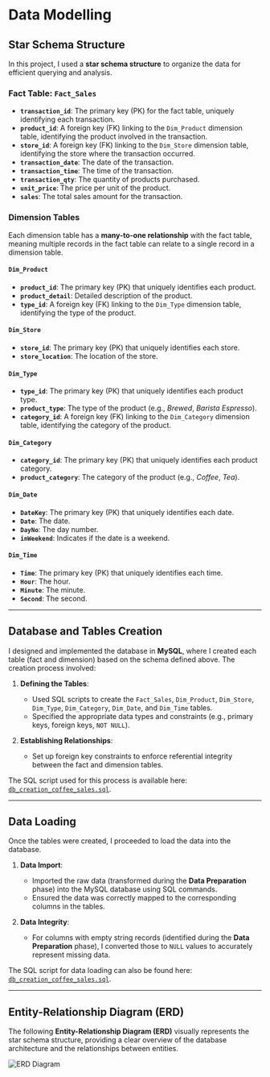 # Data Modelling

## Star Schema Structure

In this project, I used a **star schema structure** to organize the data for efficient querying and analysis.

### Fact Table: `Fact_Sales`

- **`transaction_id`**: The primary key (PK) for the fact table, uniquely identifying each transaction.
- **`product_id`**: A foreign key (FK) linking to the `Dim_Product` dimension table, identifying the product involved in the transaction.
- **`store_id`**: A foreign key (FK) linking to the `Dim_Store` dimension table, identifying the store where the transaction occurred.
- **`transaction_date`**: The date of the transaction.
- **`transaction_time`**: The time of the transaction.
- **`transaction_qty`**: The quantity of products purchased.
- **`unit_price`**: The price per unit of the product.
- **`sales`**: The total sales amount for the transaction.

### Dimension Tables

Each dimension table has a **many-to-one relationship** with the fact table, meaning multiple records in the fact table can relate to a single record in a dimension table.

#### `Dim_Product`

- **`product_id`**: The primary key (PK) that uniquely identifies each product.
- **`product_detail`**: Detailed description of the product.
- **`type_id`**: A foreign key (FK) linking to the `Dim_Type` dimension table, identifying the type of the product.

#### `Dim_Store`

- **`store_id`**: The primary key (PK) that uniquely identifies each store.
- **`store_location`**: The location of the store.

#### `Dim_Type`

- **`type_id`**: The primary key (PK) that uniquely identifies each product type.
- **`product_type`**: The type of the product (e.g., *Brewed*, *Barista Espresso*).
- **`category_id`**: A foreign key (FK) linking to the `Dim_Category` dimension table, identifying the category of the product.

#### `Dim_Category`

- **`category_id`**: The primary key (PK) that uniquely identifies each product category.
- **`product_category`**: The category of the product (e.g., *Coffee*, *Tea*).

#### `Dim_Date`

- **`DateKey`**: The primary key (PK) that uniquely identifies each date.
- **`Date`**: The date.
- **`DayNo`**: The day number.
- **`inWeekend`**: Indicates if the date is a weekend.

#### `Dim_Time`

- **`Time`**: The primary key (PK) that uniquely identifies each time.
- **`Hour`**: The hour.
- **`Minute`**: The minute.
- **`Second`**: The second.

---

## Database and Tables Creation

I designed and implemented the database in **MySQL**, where I created each table (fact and dimension) based on the schema defined above. The creation process involved:

1. **Defining the Tables**:  
   - Used SQL scripts to create the `Fact_Sales`, `Dim_Product`, `Dim_Store`, `Dim_Type`, `Dim_Category`, `Dim_Date`, and `Dim_Time` tables.  
   - Specified the appropriate data types and constraints (e.g., primary keys, foreign keys, `NOT NULL`).

2. **Establishing Relationships**:  
   - Set up foreign key constraints to enforce referential integrity between the fact and dimension tables.

The SQL script used for this process is available here: [`db_creation_coffee_sales.sql`](db_creation_coffee_sales.sql).

---

## Data Loading

Once the tables were created, I proceeded to load the data into the database.

1. **Data Import**:  
   - Imported the raw data (transformed during the **Data Preparation** phase) into the MySQL database using SQL commands.  
   - Ensured the data was correctly mapped to the corresponding columns in the tables.

2. **Data Integrity**:  
   - For columns with empty string records (identified during the **Data Preparation** phase), I converted those to `NULL` values to accurately represent missing data.

The SQL script for data loading can also be found here: [`db_creation_coffee_sales.sql`](db_creation_coffee_sales.sql).

---

## Entity-Relationship Diagram (ERD)

The following **Entity-Relationship Diagram (ERD)** visually represents the star schema structure, providing a clear overview of the database architecture and the relationships between entities.

![ERD Diagram](image/model_coffee_sales) <!-- Replace with the actual path to your ERD image -->
